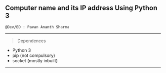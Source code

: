 ## Computer name and its IP address Using Python 3

```
@Dev/ED : Pavan Ananth Sharma
```
-----------------------------------------------------------------------------------------------------------------------------------------------------------------------------------

>Dependences   

- Python 3
- pip (not compulsory)
- socket (mostly inbuilt)

-----------------------------------------------------------------------------------------------------------------------------------------------------------------------------------
